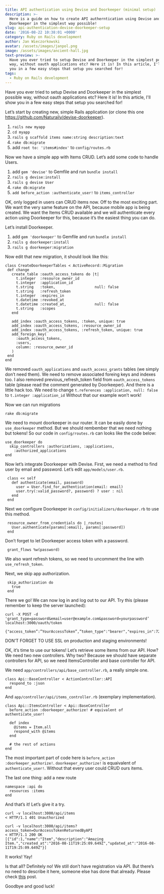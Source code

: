 ```yaml
---
title: API authentication using Devise and Doorkeeper (minimal setup)
description: >-
  Here is a guide on how to create API autherntication using Devise and
  Doorkeeper in the simplest way possible! 
slug: api-authentication-devise-doorkeeper-setup
date: '2016-08-22 10:38:01 +0000'
category: Ruby on Rails development
author: Jan Wieczorkowski
avatar: /assets/images/janpol.png
image: /assets/images/ancient-hall.jpg
text-preview: >-
  Have you ever tried to setup Devise and Doorkeeper in the simplest possible
  way, without oauth applications etc? Here it is! In this article, I'll show
  you in a few easy steps that setup you searched for!
tags:
  - Ruby on Rails development
---
```




Have you ever tried to setup Devise and Doorkeeper in the simplest possible way, without oauth applications etc? Here it is! In this article, I'll show you in a few easy steps that setup you searched for!

Let’s start by creating new, simple Rails application (or clone this one https://github.com/Naturaily/devise-doorkeeper).


1. ```rails new myapp```
2. ```cd myapp```
3. ```rails g scaffold items name:string description:text```
4. ```rake db:migrate```
5. add ```root to: 'items#index'``` to ```config/routes.rb```

Now we have a simple app with Items CRUD. Let’s add some code to handle Users.

1. add ```gem 'devise'``` to Gemfile and run ```bundle install```
2. ```rails g devise:install```
3. ```rails g devise User```
4. ```rake db:migrate```
5. ```add before_action :authenticate_user!``` to ```items_controller```

OK, only logged in users can CRUD items now. Off to the most exciting part. We want the very same feature on the API, because mobile app is being created. We want the Items CRUD available and we will authenticate every action using Doorkeeper for this, because it’s the easiest thing you can do.

Let’s install Doorkeeper.


1. add ```gem 'doorkeeper'``` to Gemfile and run ```bundle install```
2. ```rails g doorkeeper:install```
3. ```rails g doorkeeper:migration```


Now edit that new migration, it should look like this:

```
class CreateDoorkeeperTables < ActiveRecord::Migration
 def change
   create_table :oauth_access_tokens do |t|
     t.integer  :resource_owner_id
     t.integer  :application_id
     t.string   :token,                  null: false
     t.string   :refresh_token
     t.integer  :expires_in
     t.datetime :revoked_at
     t.datetime :created_at,             null: false
     t.string   :scopes
   end

   add_index :oauth_access_tokens, :token, unique: true
   add_index :oauth_access_tokens, :resource_owner_id
   add_index :oauth_access_tokens, :refresh_token, unique: true
   add_foreign_key(
     :oauth_access_tokens,
     :users,
     column: :resource_owner_id
   )
 end
end
```

We removed ```oauth_applications``` and ```oauth_access_grants``` tables (we simply don’t need them). We need to remove associated foreing keys and indexes too. I also removed previous_refresh_token field from ```oauth_access_tokens``` table (please read the comment generated by Doorkeeper). And there is a little hack too. We need to change
	```t.references :application, null: false```
to
	```t.integer :application_id```
Without that our example won’t work!

Now we can run migrations

```rake db:migrate```

We need to mount doorkeeper in our router. It can be easily done by ```use_doorkeeper``` method. But we should rembember that we need nothing but tokens! So our code in ```config/routes.rb``` can looks like the code below:

```
use_doorkeeper do
  skip_controllers :authorizations, :applications,
    :authorized_applications
end
```

Now let’s integrate Doorkeeper with Devise. First, we need a method to find user by email and password. Let’s edit ```app/models/user.rb```.

```
 class << self
   def authenticate(email, password)
     user = User.find_for_authentication(email: email)
     user.try(:valid_password?, password) ? user : nil
   end
 end
```

Next we configure Doorkeeper in ```config/initializers/doorkeeper.rb``` to use this method.

```
 resource_owner_from_credentials do |_routes|
   User.authenticate(params[:email], params[:password])
 end
```

Don’t forget to let Doorkeeper access token with a password.

```
 grant_flows %w(password)
```

We also want refresh tokens, so we need to uncomment the line with ```use_refresh_token```.

Next, we skip app authorization.

```
 skip_authorization do
   true
 end
```

There we go! We can now log in and log out to our API. Try this (please remember to keep the server launched):

```
curl -X POST -d 'grant_type=password&email=user@example.com&password=yourpassword’ localhost:3000/oauth/token
```

```
{"access_token”:”YourAccessToken”,”token_type":"bearer","expires_in":7200,"refresh_token”:”YourRefreshToken”,”created_at":1470946931}%
```

DON’T FORGET TO USE SSL on production and staging environments!

OK, it’s time to use our tokens! Let’s retrieve some Items from our API. How? We need two new controllers. Why two? Because we should have separate controllers for API, so we need ItemsController and base controller for API.

We need ```app/controllers/api/base_controller.rb```, a really simple one.

```
class Api::BaseController < ActionController::API
  respond_to :json
end
```

And ```app/controller/api/items_controller.rb``` (exemplary implementation).

```
class Api::ItemsController < Api::BaseController
  before_action :doorkeeper_authorize! # equivalent of authenticate_user!

  def index
    @items = Item.all
    respond_with @items
  end

  # the rest of actions
end
```

The most important part of code here is ```before_action :doorkeeper_authorize!```. ```doorkeeper_authorize!``` is equaivalent of ```authenticate_user!```. Without that every user could CRUD ours items.

The last one thing: add a new route

```
namespace :api do
  resources :items
end
```

And that’s it! Let’s give it a try.

```
curl -v localhost:3000/api/items
< HTTP/1.1 401 Unauthorized
```

```
curl -v localhost:3000/api/items?access_token=OurAccessTokenReturnedByAPI
< HTTP/1.1 200 OK
[{"id":1,"name":"Item","description":"Amazing Item.","created_at":"2016-08-11T19:25:09.649Z","updated_at":"2016-08-11T19:25:09.649Z"}]
```

It works! Yay!

Is that all? Definitely no! We still don’t have registration via API. But there’s no need to describe it here, someone else has done that already. Please check [this](http://blog.andrewray.me/how-to-set-up-devise-ajax-authentication-with-rails-4-0/) post.

Goodbye and good luck!
